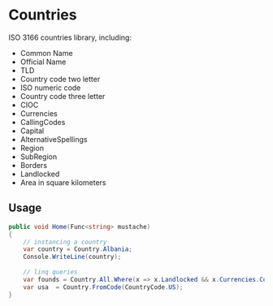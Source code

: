 # Countries

ISO 3166 countries library, including:
  - Common Name
  - Official Name
  - TLD
  - Country code two letter
  - ISO numeric code
  - Country code three letter
  - CIOC
  - Currencies
  - CallingCodes
  - Capital
  - AlternativeSpellings
  - Region
  - SubRegion
  - Borders
  - Landlocked
  - Area in square kilometers

## Usage
```c#
public void Home(Func<string> mustache)
{
    // instancing a country
    var country = Country.Albania;
    Console.WriteLine(country);
			
    // linq queries
    var founds = Country.All.Where(x => x.Landlocked && x.Currencies.Contains("EUR"));
    var usa  = Country.FromCode(CountryCode.US);
}
````

